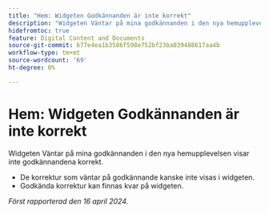 ```yaml
---
title: "Hem: Widgeten Godkännanden är inte korrekt"
description: "Widgeten Väntar på mina godkännanden i den nya hemupplevelsen visar inte godkännandena korrekt."
hidefromtoc: true
feature: Digital Content and Documents
source-git-commit: 677e4ea1b3586f598e752bf23ba039488617aa4b
workflow-type: tm+mt
source-wordcount: '69'
ht-degree: 0%

---
```



# Hem: Widgeten Godkännanden är inte korrekt

<!-- WF, WFP-->

Widgeten Väntar på mina godkännanden i den nya hemupplevelsen visar inte godkännandena korrekt.

* De korrektur som väntar på godkännande kanske inte visas i widgeten.
* Godkända korrektur kan finnas kvar på widgeten.

_Först rapporterad den 16 april 2024._

